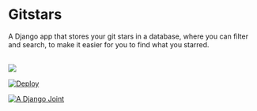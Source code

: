 # Gitstars

A Django app that stores your git stars in a database, where you can filter and
search, to make it easier for you to find what you starred.

<br/><image align="left" src="assets/screen_shot.jpg"><br/>

[![Deploy](https://www.herokucdn.com/deploy/button.svg)](https://heroku.com/deploy)

[![A Django Joint](https://www.djangoproject.com/m/img/badges/djangojoint107x25.gif)](https://www.djangoproject.com/)
